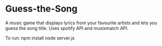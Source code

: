 # Guess-the-Song
A music game that displays lyrics from your favourite artists and lets you guess the song title. 
Uses spotify API and musixmatch API.

To run: 
npm install
node server.js
